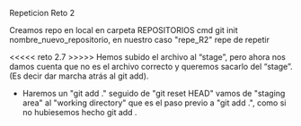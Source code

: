 
Repeticion Reto 2

Creamos repo en local en carpeta REPOSITORIOS
cmd git init nombre_nuevo_repositorio, en nuestro caso "repe_R2"
repe de repetir

<<<<< reto 2.7 >>>>>
Hemos subido el archivo al “stage”, pero ahora nos damos cuenta que no es el archivo correcto y queremos sacarlo del “stage”. (Es decir dar marcha atrás al git add).

- Haremos un "git add ." seguido de "git reset HEAD"
vamos de "staging area" al "working directory" que es el paso previo a "git add .", como si no hubiesemos hecho git add .
